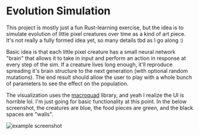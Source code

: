 # Evolution Simulation

This project is mostly just a fun Rust-learning exercise, but the idea is to simulate evolution of little
pixel creatures over time as a kind of art piece. It's not really a fully formed idea yet, so many details tbd
as I go along :)

Basic idea is that each little pixel creature has a small neural network
"brain" that allows it to take in input and perform an action in response at every step of the sim.
If a creature lives long enough, it'll reproduce spreading it's brain structure to the next generation (with
optional random mutations). The end result should allow the user to play with a whole bunch of parameters to 
see the effect on the population.

The visualization uses the [macroquad](https://macroquad.rs/) library, and yeah I realize the UI is horrible lol.
I'm just going for basic functionality at this point. In the below screenshot, the creatures are blue, the food pieces
are green, and the black spaces are "walls".

![example screenshot](images/example_screenshot1.jpg)


